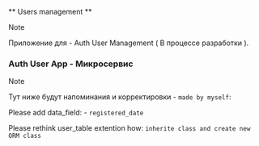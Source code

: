 ** Users management **

> [!NOTE]
> Приложение для - Auth User Management ( В процессе разработки ).


### Auth User App - Микросервис 



> [!NOTE]
> Тут ниже будут напоминания и корректировки - `made by myself`:

Please add data_field: - `registered_date`

Please rethink user_table extention how: `inherite class and create new ORM class`
